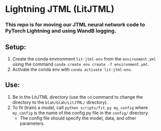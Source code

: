 # Lightning JTML (LitJTML)

### This repo is for moving our JTML neural network code to PyTorch Lightning and using WandB logging.



## Setup:

1. Create the conda environment `lit-jtml-env` from the `environment.yml` using the command `conda create env create -f environment.yml`.
2. Activate the conda env with `conda activate lit-jtml-env`.

## Use:

1. Be in the LitJTML directory (use the `cd` command to change the directory to the `blah/blah/LitJTML/` directory).
2. To fit (train) a model, call `python scripts/fit.py my_config` where `my_config` is the name of the config.py file in the `config/` directory.
    - The config file should specify the model, data, and other parameters.
